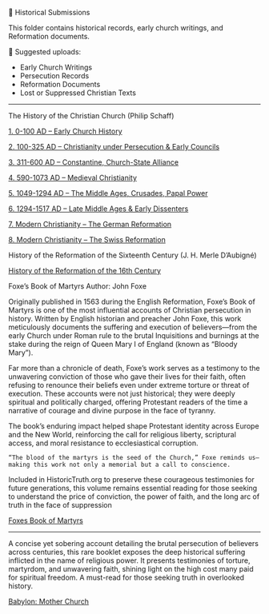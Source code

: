  📜 Historical Submissions

This folder contains historical records, early church writings, and Reformation documents.  

📜 Suggested uploads:
- Early Church Writings  
- Persecution Records  
- Reformation Documents  
- Lost or Suppressed Christian Texts  

--------

The History of the Christian Church (Philip Schaff)

[1.	0-100 AD – Early Church History](https://bafybeiekpl6nqwo5kz5k4qmgwo5f3e4ilrd3vkmecjx6ajjmaddr2ues6q.ipfs.w3s.link/History-Of-The-Christian-Church-01.pdf)

[2.	100-325 AD – Christianity under Persecution & Early Councils](https://bafybeien7jecrd3kenxxbvkjmm4op3vcpef3arspb7rtigzy7es72thzea.ipfs.w3s.link/History-Of-The-Christian-Church-02.pdf)

[3.	311-600 AD – Constantine, Church-State Alliance](https://bafybeifybhwroffbk4zemaodqow63ovgg4wpcx26kqjldnkrgwnxzqvgfe.ipfs.w3s.link/History-Of-The-Christian-Church-03.pdf)

[4.	590-1073 AD – Medieval Christianity](https://bafybeibsmpi5tsv6x5qpvqlc7kxltnggnhocn473fpnfdok3xkwziy4h2q.ipfs.w3s.link/History-Of-The-Christian-Church-04.pdf)

[5.	1049-1294 AD – The Middle Ages, Crusades, Papal Power](https://bafybeiayp3mee6y523jix5xjvmqd75kyiuraz2mptyy7ayseay754gwkd4.ipfs.w3s.link/History-Of-The-Christian-Church-05.pdf)

[6.	1294-1517 AD – Late Middle Ages & Early Dissenters](https://bafybeigstzwkc3ben7bumggrj2orq6jjb4gnaqfwxfcxjo7t3ojqu6kpuy.ipfs.w3s.link/History-Of-The-Christian-Church-06.pdf)

[7.	Modern Christianity – The German Reformation](https://bafybeiccepga3pk3vyhwtq2ws7qccjgihmhcpc4xlxq56w27gxeuuuu2jy.ipfs.w3s.link/History-Of-The-Christian-Church-07.pdf)

[8.	Modern Christianity – The Swiss Reformation](https://bafybeicxrgd7gnv2pbcbhmn4cuonewahlbbsbgrsnriswhssidyj4k6xii.ipfs.w3s.link/History-Of-The-Christian-Church-08.pdf)


History of the Reformation of the Sixteenth Century (J. H. Merle D’Aubigné)

[History of the Reformation of the 16th Century](https://bafybeigfcon7n4hgcem2e72uuzshesq2lroqz22fqnzhcg5yapxxs7moge.ipfs.w3s.link/History-Of-The-Reformation.pdf)  


Foxe’s Book of Martyrs
Author: John Foxe

Originally published in 1563 during the English Reformation, Foxe’s Book of Martyrs is one of the most influential accounts of Christian persecution in history. Written by English historian and preacher John Foxe, this work meticulously documents the suffering and execution of believers—from the early Church under Roman rule to the brutal Inquisitions and burnings at the stake during the reign of Queen Mary I of England (known as “Bloody Mary”).

Far more than a chronicle of death, Foxe’s work serves as a testimony to the unwavering conviction of those who gave their lives for their faith, often refusing to renounce their beliefs even under extreme torture or threat of execution. These accounts were not just historical; they were deeply spiritual and politically charged, offering Protestant readers of the time a narrative of courage and divine purpose in the face of tyranny.

The book’s enduring impact helped shape Protestant identity across Europe and the New World, reinforcing the call for religious liberty, scriptural access, and moral resistance to ecclesiastical corruption.

	“The blood of the martyrs is the seed of the Church,” Foxe reminds us—making this work not only a memorial but a call to conscience.
 
Included in HistoricTruth.org to preserve these courageous testimonies for future generations, this volume remains essential reading for those seeking to understand the price of conviction, the power of faith, and the long arc of truth in the face of suppression

[Foxes Book of Martyrs](https://bafybeiegu5fp3pb7qz65hxffvk5vltdizn23qdpktyf3avmenmbvkrymmm.ipfs.w3s.link/?filename=Foxes-Book-Of-Martyrs.pdf)

---


A concise yet sobering account detailing the brutal persecution of believers across centuries, this rare booklet exposes the deep historical suffering inflicted in the name of religious power. It presents testimonies of torture, martyrdom, and unwavering faith, shining light on the high cost many paid for spiritual freedom. A must-read for those seeking truth in overlooked history.

[Babylon: Mother Church](https://bafybeif372qgwgi63l7ndyut2dp24ybwk6x7u7nqxgkbockrl526tbzela.ipfs.w3s.link/Babylon-Mother-Church.pdf)
